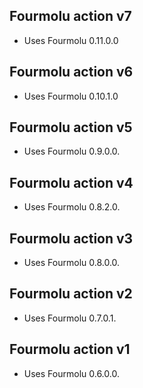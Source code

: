 ## Fourmolu action v7

* Uses Fourmolu 0.11.0.0

## Fourmolu action v6

* Uses Fourmolu 0.10.1.0

## Fourmolu action v5

* Uses Fourmolu 0.9.0.0.

## Fourmolu action v4

* Uses Fourmolu 0.8.2.0.

## Fourmolu action v3

* Uses Fourmolu 0.8.0.0.

## Fourmolu action v2

* Uses Fourmolu 0.7.0.1.

## Fourmolu action v1

* Uses Fourmolu 0.6.0.0.
